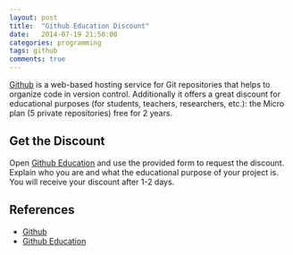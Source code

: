 ```yaml
---
layout: post
title:  "Github Education Discount"
date:   2014-07-19 21:50:00
categories: programming
tags: github
comments: true
---
```


[Github][github-web] is a web-based hosting service for Git repositories that helps to organize code in version control. Additionally it offers a great discount for educational purposes (for students, teachers, researchers, etc.): the Micro plan (5 private repositories) free for 2 years.

## Get the Discount

Open [Github Education][github-edu] and use the provided form to request the discount. Explain who you are and what the educational purpose of your project is. You will receive your discount after 1-2 days. 

## References

* [Github][github-web]
* [Github Education][github-edu]

[github-web]: https://github.com/
[github-edu]: https://education.github.com/